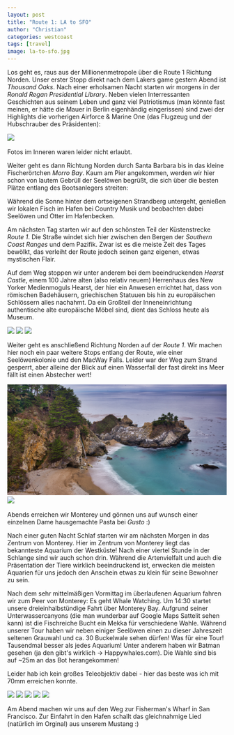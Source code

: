 ```yaml
---
layout: post
title: "Route 1: LA to SFO"
author: "Christian"
categories: westcoast
tags: [travel]
image: la-to-sfo.jpg
---
```

Los geht es, raus aus der Millionenmetropole über die Route 1 Richtung Norden. Unser erster Stopp direkt nach dem Lakers game gestern Abend ist *Thousand Oaks*. Nach einer erholsamen Nacht starten wir morgens in der *Ronald Regan Presidential Library*. Neben vielen Interressanten Geschichten aus seinem Leben und ganz viel Patriotismus (man könnte fast meinen, er hätte die Mauer in Berlin eigenhändig eingerissen) sind zwei der Highlights die vorherigen Airforce & Marine One (das Flugzeug und der Hubschrauber des Präsidenten):

![](/assets/img/us/la-to-sfo-airforce-one.jpg)

Fotos im Inneren waren leider nicht erlaubt.

Weiter geht es dann Richtung Norden durch Santa Barbara bis in das kleine Fischerörtchen *Morro Bay*. Kaum am Pier angekommen, werden wir hier schon von lautem Gebrüll der Seelöwen begrüßt, die sich über die besten Plätze entlang des Bootsanlegers streiten:

Während die Sonne hinter dem ortseigenen Strandberg untergeht, genießen wir lokalen Fisch im Hafen bei Country Musik und beobachten dabei Seelöwen und Otter im Hafenbecken.

Am nächsten Tag starten wir auf den schönsten Teil der Küstenstrecke *Route 1*. Die Straße windet sich hier zwischen den Bergen der *Southern Coast Ranges* und dem Pazifik. Zwar ist es die meiste Zeit des Tages bewölkt, das verleiht der Route jedoch seinen ganz eigenen, etwas mystischen Flair.

Auf dem Weg stoppen wir unter anderem bei dem beeindruckenden *Hearst Castle*, einem 100 Jahre alten  (also relativ neuem) Herrenhaus des New Yorker Medienmoguls Hearst, der hier ein Anwesen errichtet hat, dass von römischen Badehäusern, griechischen Statuuen bis hin zu europäischen Schlössern alles nachahmt. Da ein Großteil der Inneneinrichtung authentische alte europäische Möbel sind, dient das Schloss heute als Museum.

![](/assets/img/us/la-to-sfo-hearst-front.jpg)
![](/assets/img/us/la-to-sfo-hearst-neptune.jpg)
![](/assets/img/us/la-to-sfo-hearst-library.jpg)

Weiter geht es anschließend Richtung Norden auf der *Route 1*. Wir machen hier noch ein paar weitere Stops entlang der Route, wie einer Seelöwenkolonie und den MacWay Falls. Leider war der Weg zum Strand gesperrt, aber alleine der Blick auf einen Wasserfall der fast direkt ins Meer fällt ist einen Abstecher wert!

![](/assets/img/us/la-to-sfo-macway.jpg)
![](/assets/img/us/la-to-sfo-seeloewen.jpg)

Abends erreichen wir Monterey und gönnen uns auf wunsch einer einzelnen Dame hausgemachte Pasta bei *Gusto* :)

Nach einer guten Nacht Schlaf starten wir am nächsten Morgen in das Zentrum von Monterey. Hier im Zentrum von Monterey liegt das bekannteste Aquarium der Westküste! Nach einer viertel Stunde in der Schlange sind wir auch schon drin.
Während die Artenvielfalt und auch die Präsentation der Tiere wirklich beeindruckend ist, erwecken die meisten Aquarien für uns jedoch den Anschein etwas zu klein für seine Bewohner zu sein.

Nach dem sehr mittelmäßigen Vormittag im überlaufenen Aquarium fahren wir zum Peer von Monterey: Es geht Whale Watching.
Um 14:30 startet unsere dreieinhalbstündige Fahrt über Monterey Bay. Aufgrund seiner Unterwassercanyons (die man wunderbar auf Google Maps Sattelit sehen kann) ist die Fischreiche Bucht ein Mekka für verschiedene Wahle. Während unserer Tour haben wir neben einiger Seelöwen einen zu dieser Jahreszeit seltenen Grauwahl und ca. 30 Buckelwale sehen dürfen! Was für eine Tour! Tausendmal besser als jedes Aquarium! Unter anderem haben wir Batman gesehen (ja den gibt's wirklich -> Happywhales.com). Die Wahle sind bis auf ~25m an das Bot herangekommen!

Leider hab ich kein großes Teleobjektiv dabei - hier das beste was ich mit 70mm erreichen konnte.

![](la-to-sfo-whale1.jpg)
![](la-to-sfo-whale2.jpg)
![](la-to-sfo-whale-tale.jpg)
![](la-to-sfo-whale-boat.jpg)
![](la-to-sfo-whale-seal.jpg)

Am Abend machen wir uns auf den Weg zur Fisherman's Wharf in San Francisco. Zur Einfahrt in den Hafen schallt das gleichnahmige Lied (natürlich im Orginal) aus unserem Mustang :)
